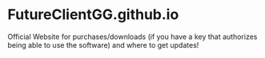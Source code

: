 # FutureClientGG.github.io
Official Website for purchases/downloads (if you have a key that authorizes being able to use the software) and where to get updates!
